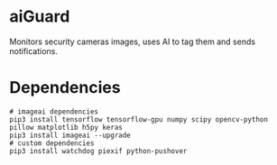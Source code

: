 # aiGuard
Monitors security cameras images, uses AI to tag them and sends notifications.

# Dependencies

```
# imageai dependencies
pip3 install tensorflow tensorflow-gpu numpy scipy opencv-python pillow matplotlib h5py keras
pip3 install imageai --upgrade
# custom dependencies
pip3 install watchdog piexif python-pushover
```
